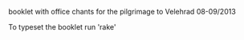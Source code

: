 booklet with office chants for the pilgrimage to Velehrad 08-09/2013

To typeset the booklet run 'rake'
